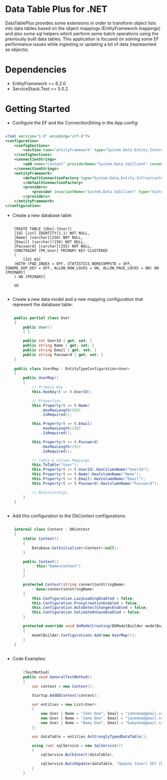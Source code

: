 # Data Table Plus for .NET
DataTablePlus provides some extensions in order to transform object lists into data tables based on the object mappings (EntityFramework mappings) and also some sql helpers which perform some batch operations using the previously built data tables. This application is focused on solving some EF performance issues while ingesting or updating a lot of data (represented as objects).

# Dependencies

- EntityFramework >= 6.2.0 
- ServiceStack.Text >= 5.0.2

# Getting Started

- Configure the EF and the ConnectionString in the App.config:

```XML

<?xml version="1.0" encoding="utf-8"?>
<configuration>
	<configSections>
		<section name="entityFramework" type="System.Data.Entity.Internal.ConfigFile.EntityFrameworkSection, EntityFramework, Version=6.0.0.0, Culture=neutral, PublicKeyToken=b77a5c561934e089" requirePermission="false"/>
	</configSections>
	<connectionStrings>
		<add name="Context" providerName="System.Data.SqlClient" connectionString=""/>
	</connectionStrings>
	<entityFramework>
		<defaultConnectionFactory type="System.Data.Entity.Infrastructure.LocalDbConnectionFactory, EntityFramework">
		</defaultConnectionFactory>
		<providers>
			<provider invariantName="System.Data.SqlClient" type="System.Data.Entity.SqlServer.SqlProviderServices, EntityFramework.SqlServer"/>
		</providers>
	</entityFramework>
</configuration>

```

- Create a new database table:

```PLSQL

	CREATE TABLE [dbo].[User](
	[Id] [int] IDENTITY(1,1) NOT NULL,
	[Name] [varchar](250) NOT NULL,
	[Email] [varchar](150) NOT NULL,
	[Password] [varchar](255) NOT NULL,
 	CONSTRAINT [PK_User] PRIMARY KEY CLUSTERED 
	(
		[Id] ASC
	)WITH (PAD_INDEX = OFF, STATISTICS_NORECOMPUTE = OFF, IGNORE_DUP_KEY = OFF, ALLOW_ROW_LOCKS = ON, ALLOW_PAGE_LOCKS = ON) ON [PRIMARY]
	) ON [PRIMARY]

	GO
  
 ```

- Create a new data model and a new mapping configuration that represent the database table:

```C#

    public partial class User
    {
        public User()
        { }

        public int UserId { get; set; }
        public string Name { get; set; }
        public string Email { get; set; }
        public string Password { get; set; }
    }
  
    public class UserMap : EntityTypeConfiguration<User>
    {
        public UserMap()
        {
            // Primary Key
            this.HasKey(t => t.UserId);

            // Properties
            this.Property(t => t.Name)
                .HasMaxLength(250)
                .IsRequired();

            this.Property(t => t.Email)
                .HasMaxLength(150)
                .IsRequired();

            this.Property(t => t.Password)
                .HasMaxLength(255)
                .IsRequired();

            // Table & Column Mappings
            this.ToTable("User");
            this.Property(t => t.UserId).HasColumnName("UserId");
            this.Property(t => t.Name).HasColumnName("Name");
            this.Property(t => t.Email).HasColumnName("Email");
            this.Property(t => t.Password).HasColumnName("Password");

            // Relationships
        }
    }
  
```   
      
- Add this configuration to the DbContext configurations:

```C#

  	internal class Context : DbContext
	{
		static Context()
		{
			Database.SetInitializer<Context>(null);
		}

		public Context()
			: this("Name=Context")
		{
		}

		protected Context(string connectionStringName)
			: base(connectionStringName)
		{
			this.Configuration.LazyLoadingEnabled = false;
			this.Configuration.ProxyCreationEnabled = false;
			this.Configuration.AutoDetectChangesEnabled = false;
			this.Configuration.ValidateOnSaveEnabled = false;
		}

		protected override void OnModelCreating(DbModelBuilder modelBuilder)
		{			
			modelBuilder.Configurations.Add(new UserMap());
		}
	}
  
```
  
- Code Examples:

```C#
	
		[TestMethod]
		public void GeneralTestMethod()
		{
			var context = new Context();

			Startup.AddDbContext(context);

			var entities = new List<User>
			{
				new User { Name = "John Doe", Email = "johndoe@gmail.com", Password = "rH&n&}eEB7!v5d&}" },
				new User { Name = "Jane Doe", Email = "janedoe@gmail.com", Password = "Jv7K,6zsv-4Bz7w}" },
				new User { Name = "Baby Doe", Email = "babydoe@gmail.com", Password = "f7{7LEVeTrJ-M~>." }
			};

			var dataTable = entities.AsStronglyTypedDataTable();

			using (var sqlService = new SqlService())
			{
				sqlService.BulkInsert(dataTable);

				sqlService.BatchUpdate(dataTable, "Update [User] SET [Name] = 'Batch Update Usage Example'");
			}
		}
  
```
